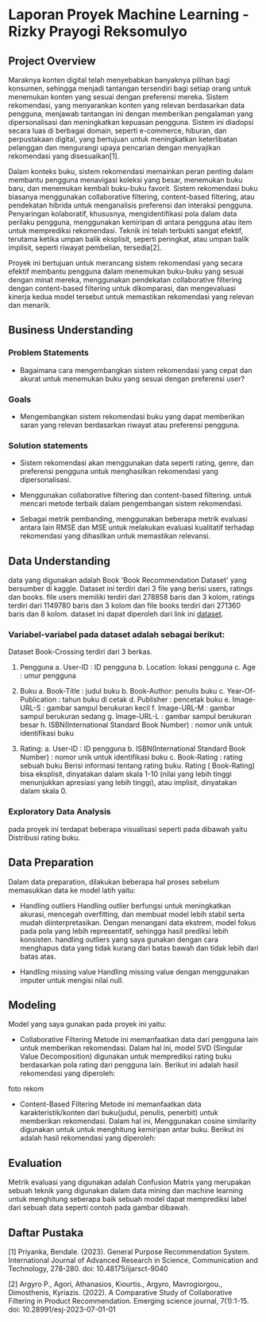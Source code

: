 # Laporan Proyek Machine Learning - Rizky Prayogi Reksomulyo

## Project Overview

Maraknya konten digital telah menyebabkan banyaknya pilihan bagi konsumen, sehingga menjadi tantangan tersendiri bagi setiap orang untuk menemukan konten yang sesuai dengan preferensi mereka. Sistem rekomendasi, yang menyarankan konten yang relevan berdasarkan data pengguna, menjawab tantangan ini dengan memberikan pengalaman yang dipersonalisasi dan meningkatkan kepuasan pengguna. Sistem ini diadopsi secara luas di berbagai domain, seperti e-commerce, hiburan, dan perpustakaan digital, yang bertujuan untuk meningkatkan keterlibatan pelanggan dan mengurangi upaya pencarian dengan menyajikan rekomendasi yang disesuaikan[1].

Dalam konteks buku, sistem rekomendasi memainkan peran penting dalam membantu pengguna menavigasi koleksi yang besar, menemukan buku baru, dan menemukan kembali buku-buku favorit. Sistem rekomendasi buku biasanya menggunakan collaborative filtering, content-based filtering, atau pendekatan hibrida untuk menganalisis preferensi dan interaksi pengguna. Penyaringan kolaboratif, khususnya, mengidentifikasi pola dalam data perilaku pengguna, menggunakan kemiripan di antara pengguna atau item untuk memprediksi rekomendasi. Teknik ini telah terbukti sangat efektif, terutama ketika umpan balik eksplisit, seperti peringkat, atau umpan balik implisit, seperti riwayat pembelian, tersedia[2].

Proyek ini bertujuan untuk merancang sistem rekomendasi yang secara efektif membantu pengguna dalam menemukan buku-buku yang sesuai dengan minat mereka, menggunakan pendekatan collaborative filtering dengan content-based filtering untuk dikomparasi, dan mengevaluasi kinerja kedua model tersebut untuk memastikan rekomendasi yang relevan dan menarik.
 
## Business Understanding
### Problem Statements
- Bagaimana cara mengembangkan sistem rekomendasi yang cepat dan akurat untuk menemukan buku yang sesuai dengan preferensi user?

### Goals
- Mengembangkan sistem rekomendasi buku yang dapat memberikan saran yang relevan berdasarkan riwayat atau preferensi pengguna.

### Solution statements
- Sistem rekomendasi akan menggunakan data seperti rating, genre, dan preferensi pengguna untuk menghasilkan rekomendasi yang dipersonalisasi.

- Menggunakan collaborative filtering dan content-based filtering. untuk mencari metode terbaik dalam pengembangan sistem rekomendasi.

- Sebagai metrik pembanding, menggunakan beberapa metrik evaluasi antara lain RMSE dan MSE untuk melakukan evaluasi kualitatif terhadap rekomendasi yang dihasilkan untuk memastikan relevansi.

## Data Understanding
data yang digunakan adalah Book 'Book Recommendation Dataset' yang bersumber di kaggle. Dataset ini terdiri dari 3 file yang berisi users, ratings dan books. file users memiliki terdiri dari 278858 baris dan 3 kolom, ratings terdiri dari 1149780 baris dan 3 kolom dan file books terdiri dari 271360 baris dan 8 kolom. dataset ini dapat diperoleh dari link ini [dataset](https://www.kaggle.com/datasets/arashnic/book-recommendation-dataset/data).

### Variabel-variabel pada dataset adalah sebagai berikut:
Dataset Book-Crossing terdiri dari 3 berkas.
1. Pengguna
a. User-ID : ID pengguna
b. Location: lokasi pengguna
c. Age : umur pengguna

2. Buku
a. Book-Title : judul buku
b. Book-Author: penulis buku
c. Year-Of-Publication : tahun buku di cetak
d. Publisher : pencetak buku
e. Image-URL-S :  gambar sampul berukuran kecil
f. Image-URL-M : gambar sampul berukuran sedang
g. Image-URL-L : gambar sampul berukuran besar
h. ISBN(International Standard Book Number) : nomor unik untuk identifikasi buku

3. Rating:
a. User-ID : ID pengguna
b. ISBN(International Standard Book Number) : nomor unik untuk identifikasi buku
c. Book-Rating : rating sebuah buku
Berisi informasi tentang rating buku. Rating ( Book-Rating) bisa eksplisit, dinyatakan dalam skala 1-10 (nilai yang lebih tinggi menunjukkan apresiasi yang lebih tinggi), atau implisit, dinyatakan dalam skala 0.

### Exploratory Data Analysis
pada proyek ini terdapat beberapa visualisasi seperti pada dibawah yaitu Distribusi rating buku.

## Data Preparation
Dalam data preparation, dilakukan beberapa hal proses sebelum memasukkan data ke model latih yaitu:

- Handling outliers
Handling outlier berfungsi untuk meningkatkan akurasi, mencegah overfitting, dan membuat model lebih stabil serta mudah diinterpretasikan. Dengan menangani data ekstrem, model fokus pada pola yang lebih representatif, sehingga hasil prediksi lebih konsisten. handling outliers yang saya gunakan dengan cara menghapus data yang tidak kurang dari batas bawah dan tidak lebih dari batas atas.

- Handling missing value
Handling missing value dengan menggunakan imputer untuk mengisi nilai null.


## Modeling
Model yang saya gunakan pada proyek ini yaitu:
- Collaborative Filtering 
Metode ini memanfaatkan data dari pengguna lain untuk memberikan rekomendasi. Dalam hal ini, model SVD (Singular Value Decomposition) digunakan untuk memprediksi rating buku berdasarkan pola rating dari pengguna lain. Berikut ini adalah hasil rekomendasi yang diperoleh:


foto rekom

- Content-Based Filtering
Metode ini memanfaatkan data karakteristik/konten dari buku(judul, penulis, penerbit) untuk memberikan rekomendasi. Dalam hal ini, Menggunakan cosine similarity digunakan untuk untuk menghitung kemiripan antar buku. Berikut ini adalah hasil rekomendasi yang diperoleh:



## Evaluation
Metrik evaluasi yang digunakan adalah Confusion Matrix yang merupakan sebuah teknik yang digunakan dalam data mining dan machine learning untuk menghitung seberapa baik sebuah model dapat memprediksi label dari sebuah data seperti contoh pada gambar dibawah.


## Daftar Pustaka
[1] Priyanka, Bendale. (2023). General Purpose Recommendation System. International Journal of Advanced Research in Science, Communication and Technology, 278-280. doi: 10.48175/ijarsct-9040

[2] Argyro P., Agori, Athanasios, Kiourtis., Argyro, Mavrogiorgou., Dimosthenis, Kyriazis. (2022). A Comparative Study of Collaborative Filtering in Product Recommendation. Emerging science journal, 7(1):1-15. doi: 10.28991/esj-2023-07-01-01

